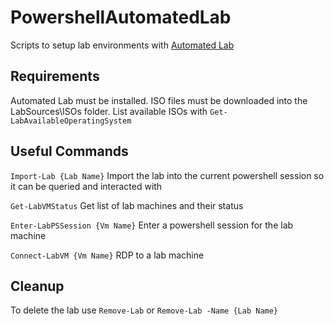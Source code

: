 # PowershellAutomatedLab
Scripts to setup lab environments with [Automated Lab](https://automatedlab.org/en/latest/)

## Requirements
Automated Lab must be installed.  ISO files must be downloaded into the LabSources\ISOs folder.
List available ISOs with `Get-LabAvailableOperatingSystem`

## Useful Commands
`Import-Lab {Lab Name}` Import the lab into the current powershell session so it can be queried and interacted with

`Get-LabVMStatus` Get list of lab machines and their status

`Enter-LabPSSession {Vm Name}` Enter a powershell session for the lab machine

`Connect-LabVM {Vm Name}` RDP to a lab machine

## Cleanup
To delete the lab use `Remove-Lab` or `Remove-Lab -Name {Lab Name}`